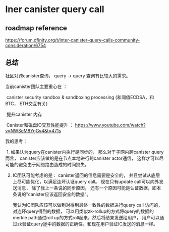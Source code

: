 # Iner canister query call

## roadmap reference

https://forum.dfinity.org/t/inter-canister-query-calls-community-consideration/6754



## 总结

社区对跨canister查询， query -> query 查询有比较大的需求。

当前canister团队主要重心在 ： 

​	canister security sandbox & sandboxing processing (和阈值ECDSA，和BTC， ETH交互有关)

​	提升canister 内存

​	Canister和磁盘IO交互性能提升 ： https://www.youtube.com/watch?v=NWSeM8YgGv4&t=471s



我的思考：

​	1. 如果认为query在canister内执行是同步的， 那么对于子网内跨canister query而言， canister应该做的是在节点本地进行跨canister actor通信， 这样才可以尽可能的避免由于网络路由造成的时间损失。

 2.    IC团队可能考虑的是： canister返回的信息需要是安全的， 并且尝试从底层上尽可能优化，以满足连环认证query call。 现在只有update call可以向外发送消息， 除了我上一条说的同步原因， 还有一个原因可能是认证数据，即本条说的"canister应该返回安全的数据"。

       我认为IC团队应该可以做到对得到最终一致性的数据进行query call 访问的， 对连环query得到的数据， 可以用类似zk-rollup的方式将query的数据的merkle path通过roll up的方式roll起来，然后将结果发送给用户， 用户可以通过zk验证query途中的数据的正确性。和现在用户验证IC发送的消息一样。

       